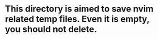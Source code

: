 # This directory is aimed to save nvim related temp files. Even it is empty, you should not delete.

